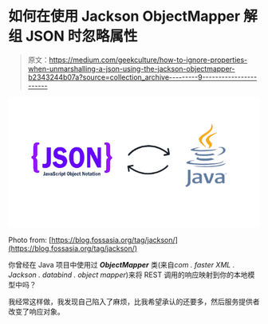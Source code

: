 # 如何在使用 Jackson ObjectMapper 解组 JSON 时忽略属性

> 原文：<https://medium.com/geekculture/how-to-ignore-properties-when-unmarshalling-a-json-using-the-jackson-objectmapper-b2343244b07a?source=collection_archive---------9----------------------->

![](img/d80117e7a882df4e18e9381b7c37ea93.png)

Photo from: [https://blog.fossasia.org/tag/jackson/](https://blog.fossasia.org/tag/jackson/)

你曾经在 Java 项目中使用过 ***ObjectMapper*** 类(来自*com . faster XML . Jackson . databind . object mapper*)来将 REST 调用的响应映射到你的本地模型中吗？

我经常这样做，我发现自己陷入了麻烦，比我希望承认的还要多，然后服务提供者改变了响应对象。